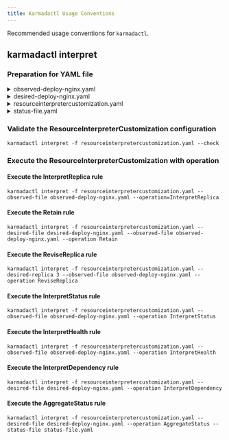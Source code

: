 ```yaml
---
title: Karmadactl Usage Conventions
---
```


Recommended usage conventions for `karmadactl`.

## karmadactl interpret

### Preparation for YAML file

<details>
<summary>observed-deploy-nginx.yaml</summary>

```yaml
apiVersion: apps/v1
kind: Deployment
metadata:
  name: nginx
  labels:
    app: nginx
spec:
  replicas: 3
  paused: true
  selector:
    matchLabels:
      app: nginx
  template:
    metadata:
      labels:
        app: nginx
    spec:
      nodeSelector:
        foo: bar
      containers:
      - image: nginx
        name: nginx
        resources:
          limits:
            cpu: 100m
status:
  availableReplicas: 2
  observedGeneration: 1
  readyReplicas: 2
  replicas: 2
  updatedReplicas: 2
```
</details>

<details>
<summary>desired-deploy-nginx.yaml</summary>

```yaml
apiVersion: apps/v1
kind: Deployment
metadata:
  name: nginx
  labels:
    app: nginx
spec:
  replicas: 3
  paused: false
  selector:
    matchLabels:
      app: nginx
  template:
    metadata:
      labels:
        app: nginx
    spec:
      containers:
      - image: nginx
        name: nginx
      serviceAccountName: test-sa
```
</details>

<details>
<summary>resourceinterpretercustomization.yaml</summary>

```yaml
apiVersion: config.karmada.io/v1alpha1
kind: ResourceInterpreterCustomization
metadata:
  name: declarative-configuration-example
spec:
  target:
    apiVersion: apps/v1
    kind: Deployment
  customizations:
    replicaResource:
      luaScript: >
        local kube = require("kube")
        function GetReplicas(obj)
          replica = obj.spec.replicas
          requirement = kube.accuratePodRequirements(obj.spec.template)
          return replica, requirement
        end
    replicaRevision:
      luaScript: >
        function ReviseReplica(obj, desiredReplica)
          obj.spec.replicas = desiredReplica
          return obj
        end
    retention:
      luaScript: >
        function Retain(desiredObj, observedObj)
          desiredObj.spec.paused = observedObj.spec.paused
          return desiredObj
        end
    statusAggregation:
      luaScript: >
        function AggregateStatus(desiredObj, statusItems)
          if statusItems == nil then
            return desiredObj
          end
          if desiredObj.status == nil then
            desiredObj.status = {}
          end
          replicas = 0
          for i = 1, #statusItems do
            if statusItems[i].status ~= nil and statusItems[i].status.replicas ~= nil then
              replicas = replicas + statusItems[i].status.replicas
            end
          end
          desiredObj.status.replicas = replicas
          return desiredObj
        end
    statusReflection:
      luaScript: >
        function ReflectStatus (observedObj)
          return observedObj.status
        end
    healthInterpretation:
      luaScript: >
        function InterpretHealth(observedObj)
          return observedObj.status.readyReplicas == observedObj.spec.replicas
        end
    dependencyInterpretation:
      luaScript: >
        function GetDependencies(desiredObj)
          dependentSas = {}
          refs = {}
          if desiredObj.spec.template.spec.serviceAccountName ~= nil and desiredObj.spec.template.spec.serviceAccountName ~= 'default' then
            dependentSas[desiredObj.spec.template.spec.serviceAccountName] = true
          end
          local idx = 1
          for key, value in pairs(dependentSas) do
            dependObj = {}
            dependObj.apiVersion = 'v1'
            dependObj.kind = 'ServiceAccount'
            dependObj.name = key
            dependObj.namespace = desiredObj.metadata.namespace
            refs[idx] = dependObj
            idx = idx + 1
          end
          return refs
        end
```
</details>

<details>
<summary>status-file.yaml</summary>

```yaml
applied: true
clusterName: member1
health: Healthy
status:
  availableReplicas: 1
  readyReplicas: 1
  replicas: 1
  updatedReplicas: 1
---
applied: true
clusterName: member2
health: Healthy
status:
  availableReplicas: 1
  readyReplicas: 1
  replicas: 1
  updatedReplicas: 1
```
</details>

### Validate the ResourceInterpreterCustomization configuration

```shell
karmadactl interpret -f resourceinterpretercustomization.yaml --check
```

### Execute the ResourceInterpreterCustomization with operation

#### Execute the InterpretReplica rule

```shell
karmadactl interpret -f resourceinterpretercustomization.yaml --observed-file observed-deploy-nginx.yaml --operation=InterpretReplica
```

#### Execute the Retain rule

```shell
karmadactl interpret -f resourceinterpretercustomization.yaml --desired-file desired-deploy-nginx.yaml --observed-file observed-deploy-nginx.yaml --operation Retain
```

#### Execute the ReviseReplica rule

```shell
karmadactl interpret -f resourceinterpretercustomization.yaml --desired-replica 3 --observed-file observed-deploy-nginx.yaml --operation ReviseReplica
```

#### Execute the InterpretStatus rule

```shell
karmadactl interpret -f resourceinterpretercustomization.yaml --observed-file observed-deploy-nginx.yaml --operation InterpretStatus
```

#### Execute the InterpretHealth rule

```shell
karmadactl interpret -f resourceinterpretercustomization.yaml --observed-file observed-deploy-nginx.yaml --operation InterpretHealth
```

#### Execute the InterpretDependency rule

```shell
karmadactl interpret -f resourceinterpretercustomization.yaml --desired-file desired-deploy-nginx.yaml --operation InterpretDependency
```

#### Execute the AggregateStatus rule

```shell
karmadactl interpret -f resourceinterpretercustomization.yaml --desired-file desired-deploy-nginx.yaml --operation AggregateStatus --status-file status-file.yaml
```
